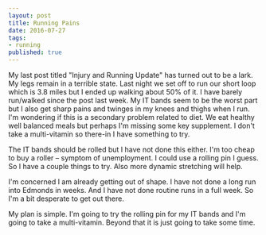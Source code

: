 ```yaml
---
layout: post
title: Running Pains
date: 2016-07-27
tags:
- running
published: true
---
```

My last post titled "Injury and Running Update" has turned out to be a lark.  My legs remain in a terrible state.  Last night we set off to run our short loop which is 3.8 miles but I ended up walking about 50% of it.  I have barely run/walked since the post last week.  My IT bands seem to be the worst part but I also get sharp pains and twinges in my knees and thighs when I run.  I'm wondering if this is a secondary problem related to diet.  We eat healthy well balanced meals but perhaps I'm missing some key supplement.   I don't take a multi-vitamin so there-in I have something to try.   
 
The IT bands should be rolled but I have not done this either.  I'm too cheap to buy a roller – symptom of unemployment.  I could use a rolling pin I guess.  So I have a couple things to try.  Also more dynamic stretching will help.   
 
I'm concerned I am already getting out of shape.  I have not done a long run into Edmonds in weeks.  And I have not done routine runs in a full week.  So I'm a bit desperate to get out there. 
 
My plan is simple.  I'm going to try the rolling pin for my IT bands and I'm going to take a multi-vitamin.  Beyond that it is just going to take some time.
